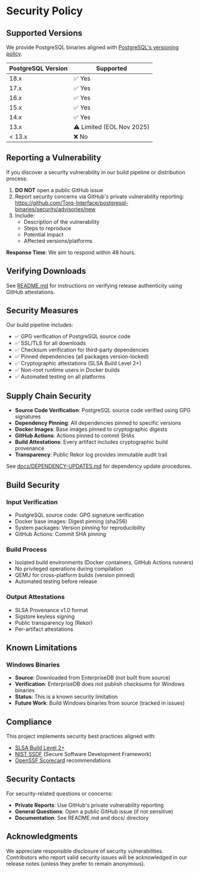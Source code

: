 # Security Policy

## Supported Versions

We provide PostgreSQL binaries aligned with [PostgreSQL's versioning policy](https://www.postgresql.org/support/versioning/).

| PostgreSQL Version | Supported          |
| ------------------ | ------------------ |
| 18.x               | ✅ Yes             |
| 17.x               | ✅ Yes             |
| 16.x               | ✅ Yes             |
| 15.x               | ✅ Yes             |
| 14.x               | ✅ Yes             |
| 13.x               | ⚠️ Limited (EOL Nov 2025) |
| < 13.x             | ❌ No              |

## Reporting a Vulnerability

If you discover a security vulnerability in our build pipeline or distribution process:

1. **DO NOT** open a public GitHub issue
2. Report security concerns via GitHub's private vulnerability reporting: https://github.com/Torq-Interface/postgresql-binaries/security/advisories/new
3. Include:
   - Description of the vulnerability
   - Steps to reproduce
   - Potential impact
   - Affected versions/platforms

**Response Time**: We aim to respond within 48 hours.

## Verifying Downloads

See [README.md](README.md#verifying-downloads) for instructions on verifying release authenticity using GitHub attestations.

## Security Measures

Our build pipeline includes:
- ✅ GPG verification of PostgreSQL source code
- ✅ SSL/TLS for all downloads
- ✅ Checksum verification for third-party dependencies
- ✅ Pinned dependencies (all packages version-locked)
- ✅ Cryptographic attestations (SLSA Build Level 2+)
- ✅ Non-root runtime users in Docker builds
- ✅ Automated testing on all platforms

## Supply Chain Security

- **Source Code Verification**: PostgreSQL source code verified using GPG signatures
- **Dependency Pinning**: All dependencies pinned to specific versions
- **Docker Images**: Base images pinned to cryptographic digests
- **GitHub Actions**: Actions pinned to commit SHAs
- **Build Attestations**: Every artifact includes cryptographic build provenance
- **Transparency**: Public Rekor log provides immutable audit trail

See [docs/DEPENDENCY-UPDATES.md](docs/DEPENDENCY-UPDATES.md) for dependency update procedures.

## Build Security

### Input Verification
- PostgreSQL source code: GPG signature verification
- Docker base images: Digest pinning (sha256)
- System packages: Version pinning for reproducibility
- GitHub Actions: Commit SHA pinning

### Build Process
- Isolated build environments (Docker containers, GitHub Actions runners)
- No privileged operations during compilation
- QEMU for cross-platform builds (version pinned)
- Automated testing before release

### Output Attestations
- SLSA Provenance v1.0 format
- Sigstore keyless signing
- Public transparency log (Rekor)
- Per-artifact attestations

## Known Limitations

### Windows Binaries
- **Source**: Downloaded from EnterpriseDB (not built from source)
- **Verification**: EnterpriseDB does not publish checksums for Windows binaries
- **Status**: This is a known security limitation
- **Future Work**: Build Windows binaries from source (tracked in issues)

## Compliance

This project implements security best practices aligned with:
- [SLSA Build Level 2+](https://slsa.dev/spec/v1.0/levels)
- [NIST SSDF](https://csrc.nist.gov/projects/ssdf) (Secure Software Development Framework)
- [OpenSSF Scorecard](https://github.com/ossf/scorecard) recommendations

## Security Contacts

For security-related questions or concerns:
- **Private Reports**: Use GitHub's private vulnerability reporting
- **General Questions**: Open a public GitHub issue (if not sensitive)
- **Documentation**: See README.md and docs/ directory

## Acknowledgments

We appreciate responsible disclosure of security vulnerabilities. Contributors who report valid security issues will be acknowledged in our release notes (unless they prefer to remain anonymous).
